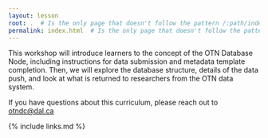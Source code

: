 ```yaml
---
layout: lesson
root: .  # Is the only page that doesn't follow the pattern /:path/index.html
permalink: index.html  # Is the only page that doesn't follow the pattern /:path/index.html
---
```


This workshop will introduce learners to the concept of the OTN Database Node, including instructions for data submission and metadata template completion. Then, we will explore the database structure, details of the data push, and look at what is returned to researchers from the OTN data system.

If you have questions about this curriculum, please reach out to otndc@dal.ca

{% include links.md %}
